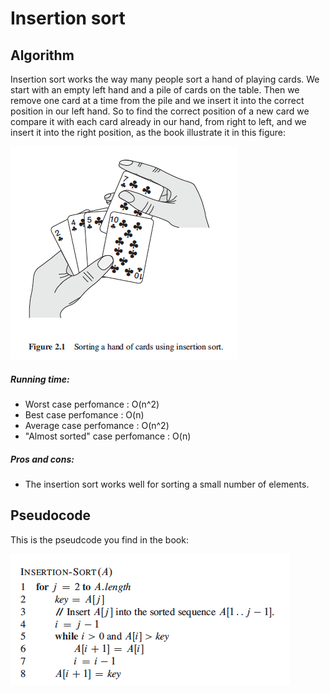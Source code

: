 # Insertion sort

## Algorithm

Insertion sort works the way many people sort a hand of playing cards. We start with an empty left hand and a pile of cards on the table. Then we remove one card at a time from the pile and we insert it into the correct position in our left hand. So to find the correct position of a new card we compare it with each card already in our hand, from right to left, and we insert it into the right position, as the book illustrate it in this figure:

![Insertion cards](fig/InsertionCards.png)

##### Running time:

 - Worst case perfomance : O(n^2)
 - Best case perfomance : O(n)
 - Average case perfomance : O(n^2)
 - "Almost sorted" case perfomance : O(n)

##### Pros and cons:

 - The insertion sort works well for sorting a small number of elements.

## Pseudocode

This is the pseudcode you find in the book:

![Insertion sort](fig/Insertion-sort.png)

 

